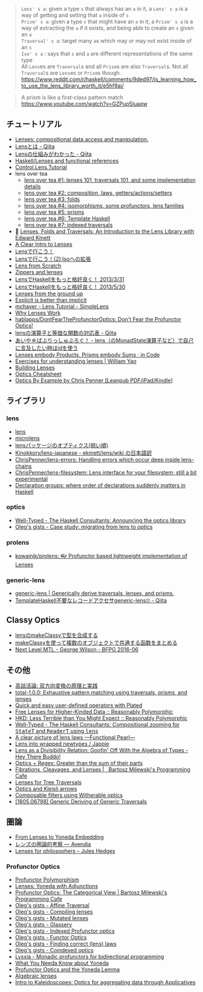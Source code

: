 > `Lens' s a`: given a type `s` that always has an `a` in it, a `Lens' s a` is a way of getting and setting that `a` inside of `s`  
> `Prism' s a`: given a type `s` that might have an `a` in it, a `Prism' s a` is a way of extracting the `a` if it exists, and being able to create an `s` given an `a`  
> `Traversal' s a`: target many `a`s which may or may not exist inside of an `s`  
> `Iso' s a` : says that `s` and `a` are different representations of the same type  
> All `Lens`es are `Traversal`s and all `Prism`s are also `Traversal`s. Not all `Traversal`s are `Lens`es or `Prism`s though. 
> <https://www.reddit.com/r/haskell/comments/9ded97/is_learning_how_to_use_the_lens_library_worth_it/e5hf9ai/>


> A prism is like a first-class pattern match  
> <https://www.youtube.com/watch?v=GZPup5Iuaqw>

## チュートリアル
* [Lenses: compositional data access and manipulation.](https://skillsmatter.com/skillscasts/4251-lenses-compositional-data-access-and-manipulation)
* [Lensとは - Qiita](https://qiita.com/sparklingbaby/items/e66f48224067647d8e67)
* [Lensの仕組みがわかった - Qiita](https://qiita.com/sgmryk/items/c467af40c6c9df0f95a1)
* [Haskell/Lenses and functional references](https://en.wikibooks.org/wiki/Haskell/Lenses_and_functional_references)
* [Control.Lens.Tutorial](https://hackage.haskell.org/package/lens-tutorial/docs/Control-Lens-Tutorial.html)
* lens over tea
  * [lens over tea #1: lenses 101, traversals 101, and some implementation details](https://artyom.me/lens-over-tea-1)
  * [lens over tea #2: composition, laws, getters/actions/setters](https://artyom.me/lens-over-tea-2)
  * [lens over tea #3: folds](https://artyom.me/lens-over-tea-3)
  * [lens over tea #4: isomorphisms, some profunctors, lens families](https://artyom.me/lens-over-tea-4)
  * [lens over tea #5: prisms](https://artyom.me/lens-over-tea-5)
  * [lens over tea #6: Template Haskell](https://artyom.me/lens-over-tea-6)
  * [lens over tea #7: indexed traversals](https://artyom.me/lens-over-tea-7)
* 🎥 [Lenses, Folds and Traversals: An Introduction to the Lens Library with Edward Kmett](http://vimeo.com/56063074)
* [A Clear Intro to Lenses](http://begriffs.com/posts/2016-01-07-clear-intro-to-lenses.html)
* [Lensで行こう！](http://myuon-myon.hatenablog.com/entry/20121228/1356708483)
* [Lensで行こう！(2):Isoへの拡張](http://myuon-myon.hatenablog.com/entry/2013/01/06/232142)
* [Lens from Scratch](http://myuon-myon.hatenablog.com/entry/2015/07/14/203521)
* [Zippers and lenses](http://www.scs.stanford.edu/14sp-cs240h/slides/lenses-slides.html)
* [LensでHaskellをもっと格好良く！ 2013/3/31](http://www.slideshare.net/itsoutoftunethismymusic/ekmett-17955009)
* [LensでHaskellをもっと格好良く！ 2013/5/30](http://tokiwoousaka.github.io/takahashi/contents/20150530LensPrism.html)
* [Lenses from the ground up](http://taylor.fausak.me/2014/08/03/lenses-from-the-ground-up/)
* [Explicit is better than implicit](http://www.haskellforall.com/2015/10/explicit-is-better-than-implicit.html)
* [mchaver - Lens Tutorial - SimpleLens](http://www.mchaver.com/posts/2017-07-12-lens-tutorial-1.html)
* [Why Lenses Work](http://blog.vmchale.com/article/why-lenses-work)
* [hablapps/DontFearTheProfunctorOptics: Don't Fear the Profunctor Optics!](https://github.com/hablapps/DontFearTheProfunctorOptics#readme)
* [lensの演算子と等価な関数の対応表 - Qiita](https://qiita.com/aiya000/items/5f6e21f513a521416781)
* [あいや☆ぱぶりっしゅぶろぐ！ - lens（のMonadState演算子など）で自己に言及したい時はidを使う](http://aiya000.github.io/posts/2017-10-29-identity-in-lens-monadstate.html)
* [Lenses embody Products, Prisms embody Sums · in Code](https://blog.jle.im/entry/lenses-products-prisms-sums.html)
* [Exercises for understanding lenses \| William Yao](https://williamyaoh.com/posts/2019-04-25-lens-exercises.html)
* [Building Lenses](https://vitez.me/building-lenses)
* [Optics Cheatsheet](https://gist.github.com/ChrisPenner/1f7b6923448b3396a45d04a2b6b9d066)
* [Optics By Example by Chris Penner [Leanpub PDF/iPad/Kindle]](https://leanpub.com/optics-by-example/)

## ライブラリ
### lens
* [lens](https://hackage.haskell.org/package/lens)
* [microlens](http://hackage.haskell.org/package/microlens)
* [lensパッケージのオプティクス(弱い順)](http://fumieval.hatenablog.com/entry/2015/07/14/223329)
* [Kinokkory/lens-japanese - ekmett/lens/wiki の日本語訳](https://github.com/Kinokkory/lens-japanese/wiki)
* [ChrisPenner/lens-errors: Handling errors which occur deep inside lens-chains](https://github.com/ChrisPenner/lens-errors#readme)
* [ChrisPenner/lens-filesystem: Lens interface for your filesystem; still a bit experimental](https://github.com/ChrisPenner/lens-filesystem)
* [Declaration groups: where order of declarations suddenly matters in Haskell](https://blog.monadfix.com/th-groups)

### optics
* [Well-Typed - The Haskell Consultants: Announcing the optics library](https://www.well-typed.com/blog/2019/09/announcing-the-optics-library/)
* [Oleg's gists - Case study: migrating from lens to optics](http://oleg.fi/gists/posts/2020-01-25-case-study-migration-from-lens-to-optics.html)

### prolens
* [kowainik/prolens: 👓 Profunctor based lightweight implementation of Lenses](https://github.com/kowainik/prolens)

### generic-lens
* [generic-lens \| Generically derive traversals, lenses, and prisms.](https://blog.csongor.co.uk/generic-lens/)
* [TemplateHaskell不要なレコードアクセサgeneric-lens🙄 - Qiita](https://qiita.com/aiya000/items/778308345bc863f55d26)

## Classy Optics
* [lensのmakeClassyで型を合成する](http://tune.hateblo.jp/entry/2014/09/27/191008)
* [makeClassyを使って複数のオブジェクトで共通する函数をまとめる](https://gist.github.com/myuon/6349238)
* [Next Level MTL - George Wilson - BFPG 2016-06](https://www.youtube.com/watch?v=GZPup5Iuaqw)

## その他
* [高談活論: 双方向変換の原理と実践](https://www.jstage.jst.go.jp/article/jssst/31/2/31_2_44/_pdf)
* [total-1.0.0: Exhaustive pattern matching using traversals, prisms, and lenses](http://www.haskellforall.com/2015/01/total-100-exhaustive-pattern-matching.html)
* [Quick and easy user-defined operators with Plated](https://qfpl.io/posts/quick-and-easy-user-defined-operators/)
* [Free Lenses for Higher-Kinded Data :: Reasonably Polymorphic](http://reasonablypolymorphic.com/blog/free-lenses)
* [HKD: Less Terrible than You Might Expect :: Reasonably Polymorphic](http://reasonablypolymorphic.com/blog/hkd-not-terrible)
* [Well-Typed - The Haskell Consultants: Compositional zooming for <tt>StateT</tt> and <tt>ReaderT</tt> using <tt>lens</tt>](http://www.well-typed.com/blog/2018/09/compositional-zooming/)
* [A clear picture of lens laws —Functional Pearl—](http://research.nii.ac.jp/~hu/pub/mpc15.pdf)
* [Lens into wrapped newtypes / Jappie](https://jappieklooster.nl/lens-into-wrapped-newtypes.html)
* [Lens as a Divisibility Relation: Goofin' Off With the Algebra of Types - Hey There Buddo!](http://www.philipzucker.com/lens-as-a-divisibility-relation-goofin-off-with-the-algebra-of-types/)
* [Optics + Regex: Greater than the sum of their parts](https://chrispenner.ca/posts/lens-regex-pcre)
* [Fibrations, Cleavages, and Lenses \|   Bartosz Milewski's Programming Cafe](https://bartoszmilewski.com/2019/10/09/fibrations-cleavages-and-lenses/)
* [Lenses for Tree Traversals](https://www.michaelpj.com/blog/2020/08/02/lenses-for-tree-traversals.html)
* [Optics and Kleisli arrows](https://gist.github.com/serras/5152ec18ec5223b676cc67cac0e99b70)
* [Composable filters using Witherable optics](https://chrispenner.ca/posts/witherable-optics)
* [[1805.06798] Generic Deriving of Generic Traversals](https://arxiv.org/abs/1805.06798)

## 圏論
* [From Lenses to Yoneda Embedding](http://bartoszmilewski.com/2015/07/13/from-lenses-to-yoneda-embedding/)
* [レンズの圏論的考察 — Avendia](http://ziphil.com/diary/application/27.html)
* [Lenses for philosophers – Jules Hedges](https://julesh.com/2018/08/16/lenses-for-philosophers/)

### Profunctor Optics
* [Profunctor Polymorphism](https://bartoszmilewski.com/2016/08/16/profunctor-polymorphism/)
* [Lenses: Yoneda with Adjunctions](https://bartoszmilewski.com/2016/09/06/lenses-yoneda-with-adjunctions/)
* [Profunctor Optics: The Categorical View \|   Bartosz Milewski's Programming Cafe](https://bartoszmilewski.com/2017/07/07/profunctor-optics-the-categorical-view/)
* [Oleg's gists - Affine Traversal](http://oleg.fi/gists/posts/2017-03-20-affine-traversal.html)
* [Oleg's gists - Compiling lenses](http://oleg.fi/gists/posts/2017-03-31-compiling-lenses.html)
* [Oleg's gists - Mutated lenses](http://oleg.fi/gists/posts/2017-04-07-mutated-lens.html)
* [Oleg's gists - Glassery](http://oleg.fi/gists/posts/2017-04-18-glassery.html)
* [Oleg's gists - Indexed Profunctor optics](http://oleg.fi/gists/posts/2017-04-26-indexed-poptics.html)
* [Oleg's gists - Functor Optics](http://oleg.fi/gists/posts/2017-12-23-functor-optics.html)
* [Oleg's gists - Finding correct (lens) laws](http://oleg.fi/gists/posts/2018-12-12-find-correct-laws.html)
* [Oleg's gists - Coindexed optics](https://oleg.fi/gists/posts/2021-01-04-coindexed-optics.html)
* [Lysxia - Monadic profunctors for bidirectional programming](https://blog.poisson.chat/posts/2017-01-01-monadic-profunctors.html)
* [What You Needa Know about Yoneda](https://www.cs.ox.ac.uk/jeremy.gibbons/publications/proyo.pdf)
* [Profunctor Optics and the Yoneda Lemma](https://ifipwg21wiki.cs.kuleuven.be/pub/IFIP21/Brandenburg/wg21m77.pdf)
* [Algebraic lenses](https://chrispenner.ca/posts/algebraic)
* [Intro to Kaleidoscopes: Optics for aggregating data through Applicatives](https://chrispenner.ca/posts/kaleidoscopes)